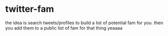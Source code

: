 # twitter-fam

the idea is search tweets/profiles to build a list of potential fam for you. then you add them to a public list of fam for that thing yeaaaa
